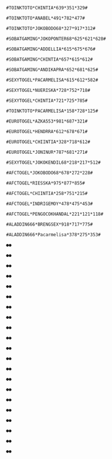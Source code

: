 ```
#TOINKTOTO*CHINTIA*639*351*329#
```

```
#TOINKTOTO*ANABEL*491*782*477#
```

```
#TOINKTOTO*JOKOBODO68*327*917*312#
```

```
#SOBATGAMING*JOKOPONTER68*625*621*628#
```

```
#SOBATGAMING*ADDELLIA*615*675*676#
```

```
#SOBATGAMING*CHINTIA*657*615*612#
```

```
#SOBATGAMING*ANDIKAPRA*652*681*625#
```

```
#SEXYTOGEL*PACARMELISA*615*612*582#
```

```
#SEXYTOGEL*NUERISKA*728*752*718#
```

```
#SEXYTOGEL*CHINTIA*721*725*785#
```

```
#TOINKTOTO*PACARMELISA*158*728*125#
```

```
#EUROTOGEL*AZKA553*981*687*321#
```

```
#EUROTOGEL*HENDRRA*612*678*671#
```

```
#EUROTOGEL*CHIINTIA*328*718*612#
```

```
#EUROTOGEL*JONINUR*787*681*271#
```

```
#SEXYTOGEL*JOKOKENDIL68*218*217*512#
```

```
#AFCTOGEL*JOKOBODO68*678*272*228#
```

```
#AFCTOGEL*RIESSKA*975*877*855#
```

```
#AFCTOGEL*CHIINTIA*258*751*215#
```
```
#AFCTOGEL*INDRIGEMOY*478*475*453# 
```

```
#AFCTOGEL*PENGOCOKHANDAL*221*121*118#
```

```
#ALADDIN666*BRENGSEX*918*717*775#
```

```
#ALADDIN666*Pacarmelisa*378*275*353# 
```

```
●●
```

```
●●
```

```
●●
```

```
●●
```

```
●●
```

```
●●
```

```
●●
```

```
●●
```

```
●●
```

```
●●
```

```
●●
```

```
●●
```

```
●●
```

```
●●
```

```
●●
```

```
●●
```

```
●●
```

```
●●
```

```
●●
```

```
●●
```

```
●●
```

